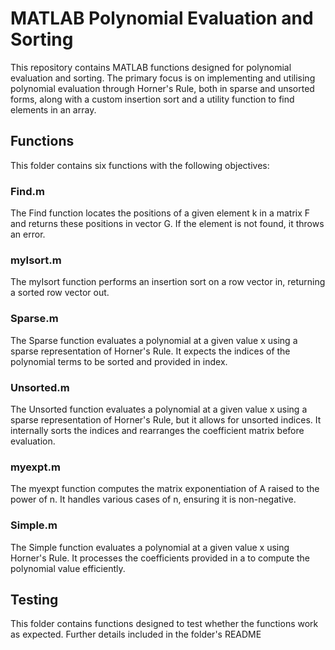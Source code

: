# MATLAB Polynomial Evaluation and Sorting
This repository contains MATLAB functions designed for polynomial evaluation and sorting. The primary focus is on implementing and utilising polynomial evaluation through Horner's Rule, both in sparse and unsorted forms, along with a custom insertion sort and a utility function to find elements in an array.

## Functions
This folder contains six functions with the following objectives:

### Find.m
The Find function locates the positions of a given element k in a matrix F and returns these positions in vector G. If the element is not found, it throws an error.

### myIsort.m

The myIsort function performs an insertion sort on a row vector in, returning a sorted row vector out.
### Sparse.m
The Sparse function evaluates a polynomial at a given value x using a sparse representation of Horner's Rule. It expects the indices of the polynomial terms to be sorted and provided in index.

### Unsorted.m
The Unsorted function evaluates a polynomial at a given value x using a sparse representation of Horner's Rule, but it allows for unsorted indices. It internally sorts the indices and rearranges the coefficient matrix before evaluation.

### myexpt.m
The myexpt function computes the matrix exponentiation of A raised to the power of n. It handles various cases of n, ensuring it is non-negative.

### Simple.m
The Simple function evaluates a polynomial at a given value x using Horner's Rule. It processes the coefficients provided in a to compute the polynomial value efficiently.

## Testing
This folder contains functions designed to test whether the functions work as expected. Further details included in the folder's README
